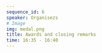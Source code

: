 ```yaml
---
sequence_id: 6
speaker: Organisezs
# Image
img: medal.png
title: Awards and closing remarks 
time: 16:35 - 16:40
---
```

